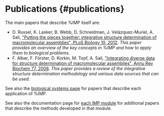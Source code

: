 Publications {#publications}
============

The main papers that describe %IMP itself are:

  - D. Russel, K. Lasker, B. Webb, D. Schneidman, J. Velázquez-Muriel, A. Sali, ["Putting the pieces together: integrative structure determination of macromolecular assemblies", PLoS Biology 10, 2012](http://www.ncbi.nlm.nih.gov/pubmed/22272186). *This paper provides an overview of the key concepts in %IMP and how to apply them to biological problems.*
  - F. Alber, F. Förster, D. Korkin, M. Topf, A. Sali, ["Integrating diverse data for structure determination of macromolecular assemblies", Annu Rev Biochem 77, 2008](http://www.ncbi.nlm.nih.gov/pubmed/18318657). *This paper provides a review of the integrative structure determination methodology and various data sources that can be used.*

See also the [biological systems page](https://integrativemodeling.org/systems/)
for papers that describe each application of %IMP.

See also the documentation page for [each IMP module](../ref/namespaces.html)
for additional papers that describe the methods developed in that module.
